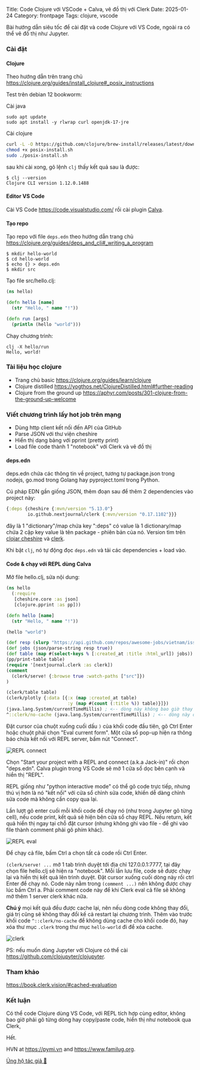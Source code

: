 Title: Code Clojure với VSCode + Calva, vẽ đồ thị với Clerk
Date: 2025-01-24
Category: frontpage
Tags: clojure, vscode

Bài hướng dẫn siêu tốc để cài đặt và code Clojure với VS Code, ngoài ra có thể vẽ đồ thị như Jupyter.

### Cài đặt
#### Clojure
Theo hướng dẫn trên trang chủ <https://clojure.org/guides/install_clojure#_posix_instructions>

Test trên debian 12 bookworm:

Cài java
```
sudo apt update
sudo apt install -y rlwrap curl openjdk-17-jre
```
Cài clojure
```sh
curl -L -O https://github.com/clojure/brew-install/releases/latest/download/posix-install.sh
chmod +x posix-install.sh
sudo ./posix-install.sh

```

sau khi cài xong, gõ lệnh `clj` thấy kết quả sau là được:

```
$ clj --version
Clojure CLI version 1.12.0.1488
```
#### Editor VS Code
Cài VS Code <https://code.visualstudio.com/> rồi cài plugin [Calva](https://marketplace.visualstudio.com/items?itemName=betterthantomorrow.calva).

#### Tạo repo

Tạo repo với file `deps.edn` theo hướng dẫn trang chủ <https://clojure.org/guides/deps_and_cli#_writing_a_program>

```
$ mkdir hello-world
$ cd hello-world
$ echo {} > deps.edn
$ mkdir src
```
Tạo file src/hello.clj:

```clj
(ns hello)

(defn hello [name]
  (str "Hello, " name "!"))

(defn run [args]
  (println (hello "world")))
```
Chạy chương trình:

```
clj -X hello/run
Hello, world!
```

### Tài liệu học clojure
- Trang chủ basic <https://clojure.org/guides/learn/clojure>
- Clojure distilled <https://yogthos.net/ClojureDistilled.html#further-reading>
- Clojure from the ground up <https://aphyr.com/posts/301-clojure-from-the-ground-up-welcome>

### Viết chương trình lấy hot job trên mạng
- Dùng http client kết nối đến API của GitHub
- Parse JSON với thư viện cheshire
- Hiển thị dạng bảng với pprint (pretty print)
- Load file code thành 1 "notebook" với Clerk và vẽ đồ thị

#### deps.edn
deps.edn chứa các thông tin về project, tương tự package.json trong nodejs, go.mod trong Golang hay pyproject.toml trong Python.

Cú pháp EDN gần giống JSON, thêm đoạn sau để thêm 2 dependencies vào project này:

```clj
{:deps {cheshire {:mvn/version "5.13.0"}
        io.github.nextjournal/clerk {:mvn/version "0.17.1102"}}}
```
đây là 1 "dictionary"/map chứa key ":deps" có value là 1 dictionary/map chứa 2 cặp key value là tên package - phiên bản của nó. Version tìm trên [clojar cheshire](https://clojars.org/cheshire) và [clerk](https://clojars.org/io.github.nextjournal/clerk).

Khi bật `clj`, nó tự động đọc `deps.edn` và tải các dependencies + load vào.

#### Code & chạy với REPL dùng Calva
Mở file hello.clj, sửa nội dung:

```clj
(ns hello
  (:require
   [cheshire.core :as json]
   [clojure.pprint :as pp]))

(defn hello [name]
  (str "Hello, " name "!"))

(hello "world")

(def resp (slurp "https://api.github.com/repos/awesome-jobs/vietnam/issues"))
(def jobs (json/parse-string resp true))
(def table (map #(select-keys % [:created_at :title :html_url]) jobs))
(pp/print-table table)
(require '[nextjournal.clerk :as clerk])
(comment
  (clerk/serve! {:browse true :watch-paths ["src"]})
)

(clerk/table table)
(clerk/plotly {:data [{:x (map :created_at table)
                       :y (map #(count (:title %)) table)}]})
(java.lang.System/currentTimeMillis) ; <-- dòng này không bao giờ thay đổi
^::clerk/no-cache (java.lang.System/currentTimeMillis) ; <-- dòng này đổi mỗi lần load lại

```

Đặt cursor của chuột xuống cuối dấu `)` của khối code đầu tiên, gõ Ctrl Enter hoặc chuột phải chọn "Eval current form". Một cửa sổ pop-up hiện ra thông báo chứa kết nối với REPL server, bấm nút "Connect".

![REPL connect]({static}/images/clj_calva_connect.webp)

Chọn "Start your project with a REPL and connect (a.k.a Jack-in)" rồi chọn "deps.edn".
Calva plugin trong VS Code sẽ mở 1 cửa sổ dọc bên cạnh và hiển thị "REPL".

REPL giống như "python interactive mode" có thể gõ code trực tiếp, nhưng thú vị hơn là nó "kết nối" với cửa sổ chỉnh sửa code, khiến dễ dàng chỉnh sửa code mà không cần copy qua lại.

Lần lượt gõ enter cuối mỗi khối code để chạy nó (như trong Jupyter gõ từng cell), nếu code print, kết quả sẽ hiện bên cửa sổ chạy REPL. Nếu return, kết quả hiển thị ngay tại chỗ đặt cursor (nhưng không ghi vào file - để ghi vào file thành comment phải gõ phím khác).

![REPL eval]({static}/images/clj_calva_eval.webp)

Để chạy cả file, bấm Ctrl a chọn tất cả code rồi Ctrl Enter.

`(clerk/serve! ...` mở 1 tab trình duyệt tới địa chỉ 127.0.0.1:7777, tại đây chọn file hello.clj sẽ hiện ra "notebook". Mỗi lần lưu file, code sẽ được chạy lại và hiển thị kết quả lên trình duyệt.
Đặt cursor xuống cuối dòng này rồi ctrl Enter để chạy nó. Code này nằm trong `(comment ...)` nên không được chạy lúc bấm Ctrl a. Phải comment code này để khi Clerk eval cả file sẽ không mở thêm 1 server clerk khác nữa.

**Chú ý** mọi kết quả đều được cache lại, nên nếu dòng code không thay đổi, giá trị cũng sẽ không thay đổi kế cả restart lại chương trình.
Thêm vào trước khối code `^::clerk/no-cache` để không dùng cache cho khối code đó,
hay xóa thư mục `.clerk` trong thư mục `hello-world` đi để xóa cache.

![clerk]({static}/images/clj_clerk.png)

PS: nếu muốn dùng Jupyter với Clojure có thể cài <https://github.com/clojupyter/clojupyter>.

### Tham khảo
<https://book.clerk.vision/#cached-evaluation>

### Kết luận
Có thể code Clojure dùng VS Code, với REPL tích hợp cùng editor, không bao giờ phải gõ từng dòng hay copy/paste code, hiển thị như notebook qua Clerk,

Hết.

HVN at <https://pymi.vn> and <https://www.familug.org>.

[Ủng hộ tác giả 🍺](https://www.familug.org/p/ung-ho.html)
